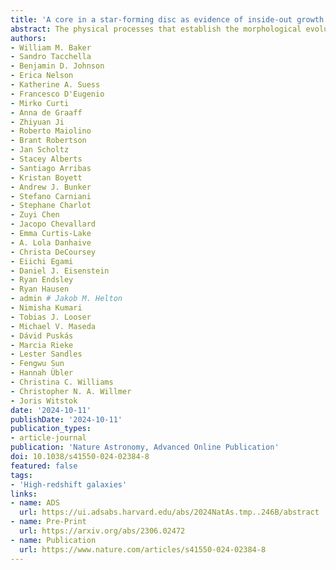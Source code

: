 ```yaml
---
title: 'A core in a star-forming disc as evidence of inside-out growth in the early Universe'
abstract: The physical processes that establish the morphological evolution and the structural diversity of galaxies are key unknowns in extragalactic astrophysics. Here we report the finding of the morphologically mature galaxy JADES-GS+53.18343−27.79097, which existed within the first {{< math >}}$700${{< /math >}} million years of the Universe's history. This star-forming galaxy with a stellar mass of {{< math >}}$400${{< /math >}} million solar masses consists of three components; a highly compact core with a half-light radius of less than {{< math >}}$100\ \mathrm{pc}${{< /math >}}, an actively star-forming disc with a radius of about {{< math >}}$400\ \mathrm{pc}${{< /math >}} and a star-forming clump, all of which show distinctive star-formation histories. The central stellar mass density of this galaxy is within a factor of {{< math >}}$2${{< /math >}} of the most massive present-day ellipticals, while being globally {{< math >}}$1,000${{< /math >}} times less massive. The radial profile of the specific star-formation rate is rising towards the outskirts. This evidence suggests a detection of the inside-out growth of a galaxy as a proto-bulge and a star-forming disc in the epoch of reionization.
authors:
- William M. Baker
- Sandro Tacchella
- Benjamin D. Johnson
- Erica Nelson
- Katherine A. Suess
- Francesco D'Eugenio
- Mirko Curti
- Anna de Graaff
- Zhiyuan Ji
- Roberto Maiolino
- Brant Robertson
- Jan Scholtz
- Stacey Alberts
- Santiago Arribas
- Kristan Boyett
- Andrew J. Bunker
- Stefano Carniani
- Stephane Charlot
- Zuyi Chen
- Jacopo Chevallard
- Emma Curtis-Lake
- A. Lola Danhaive
- Christa DeCoursey
- Eiichi Egami
- Daniel J. Eisenstein
- Ryan Endsley
- Ryan Hausen
- admin # Jakob M. Helton
- Nimisha Kumari
- Tobias J. Looser
- Michael V. Maseda
- Dávid Puskás
- Marcia Rieke
- Lester Sandles
- Fengwu Sun
- Hannah Übler
- Christina C. Williams
- Christopher N. A. Willmer
- Joris Witstok
date: '2024-10-11'
publishDate: '2024-10-11'
publication_types:
- article-journal
publication: 'Nature Astronomy, Advanced Online Publication'
doi: 10.1038/s41550-024-02384-8
featured: false
tags:
- 'High-redshift galaxies'
links:
- name: ADS
  url: https://ui.adsabs.harvard.edu/abs/2024NatAs.tmp..246B/abstract
- name: Pre-Print
  url: https://arxiv.org/abs/2306.02472
- name: Publication
  url: https://www.nature.com/articles/s41550-024-02384-8
---
```

